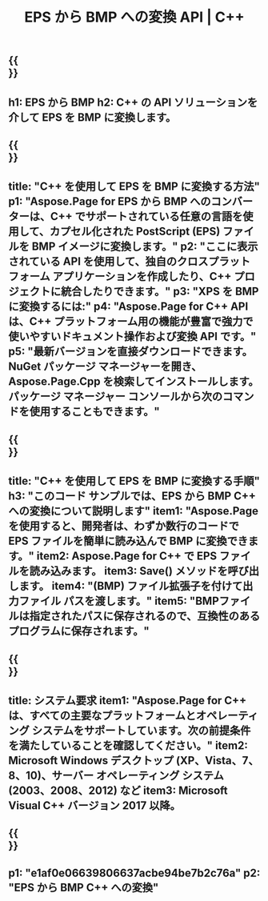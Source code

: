 ﻿---
translation: true
template: /_templates/_conversion-child-cpp.md
title: EPS から BMP への変換 API | C++
url: /cpp/conversion/eps-to-bmp/
description: Aspose.Page for C++ API ソリューションが提供する EPS から BMP への変換。 Windows 32 ビット、Windows 64 ビット、および Linux 64 ビットの C++ ランタイム環境で動作します。
informat: EPS
outformat: BMP
otherformats: XPS PS
---

{{<section banner>}}
---
h1: EPS から BMP
h2: C++ の API ソリューションを介して EPS を BMP に変換します。
---

{{<section overview>}}
---
title: "C++ を使用して EPS を BMP に変換する方法"
p1: "Aspose.Page for EPS から BMP へのコンバーターは、C++ でサポートされている任意の言語を使用して、カプセル化された PostScript (EPS) ファイルを BMP イメージに変換します。"
p2: "ここに表示されている API を使用して、独自のクロスプラットフォーム アプリケーションを作成したり、C++ プロジェクトに統合したりできます。"
p3: "XPS を BMP に変換するには:"
p4: "Aspose.Page for C++ API は、C++ プラットフォーム用の機能が豊富で強力で使いやすいドキュメント操作および変換 API です。"
p5: "最新バージョンを直接ダウンロードできます。NuGet パッケージ マネージャーを開き、Aspose.Page.Cpp を検索してインストールします。パッケージ マネージャー コンソールから次のコマンドを使用することもできます。"
---

{{<section feature1>}}
---
title: "C++ を使用して EPS を BMP に変換する手順"
h3: "このコード サンプルでは、​​EPS から BMP C++ への変換について説明します"
item1: "Aspose.Page を使用すると、開発者は、わずか数行のコードで EPS ファイルを簡単に読み込んで BMP に変換できます。"
item2: Aspose.Page for C++ で EPS ファイルを読み込みます。
item3: Save() メソッドを呼び出します。
item4: "(BMP) ファイル拡張子を付けて出力ファイル パスを渡します。"
item5: "BMPファイルは指定されたパスに保存されるので、互換性のあるプログラムに保存されます。"
---

{{<section feature2>}}
---
title: システム要求
item1: "Aspose.Page for C++ は、すべての主要なプラットフォームとオペレーティング システムをサポートしています。次の前提条件を満たしていることを確認してください。"
item2: Microsoft Windows デスクトップ (XP、Vista、7、8、10)、サーバー オペレーティング システム (2003、2008、2012) など
item3: Microsoft Visual C++ バージョン 2017 以降。
---

{{<section gist>}}
---
p1: "e1af0e06639806637acbe94be7b2c76a"
p2: "EPS から BMP C++ への変換"
---
